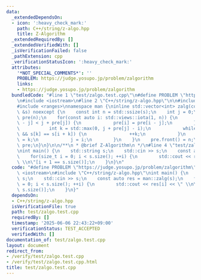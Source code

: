 ```yaml
---
data:
  _extendedDependsOn:
  - icon: ':heavy_check_mark:'
    path: C++/string/z-algo.hpp
    title: Z-Algorithm
  _extendedRequiredBy: []
  _extendedVerifiedWith: []
  _isVerificationFailed: false
  _pathExtension: cpp
  _verificationStatusIcon: ':heavy_check_mark:'
  attributes:
    '*NOT_SPECIAL_COMMENTS*': ''
    PROBLEM: https://judge.yosupo.jp/problem/zalgorithm
    links:
    - https://judge.yosupo.jp/problem/zalgorithm
  bundledCode: "#line 1 \"test/zalgo.test.cpp\"\n#define PROBLEM \"https://judge.yosupo.jp/problem/zalgorithm\"\
    \n#include <iostream>\n#line 2 \"C++/string/z-algo.hpp\"\n\n#include <vector>\n\
    #include <ranges>\nnamespace man {\ninline std::vector<int> zalg(const std::string\
    \ &s) noexcept {\n    const int n = std::ssize(s);\n    int j = 0;\n    std::vector<int>\
    \ pre(n);\n    for(const auto i: std::views::iota(1, n)) {\n        if(i + pre[i\
    \ - j] < j + pre[j]) {\n            pre[i] = pre[i - j];\n        } else {\n \
    \           int k = std::max(0, j + pre[j] - i);\n            while(i + k < n\
    \ && s[k] == s[i + k]) {\n                ++k;\n            }\n            pre[i]\
    \ = k;\n            j = i;\n        }\n    }\n    pre.front() = n;\n    return\
    \ pre;\n}\n}\n\n/**\n * @brief Z-Algorithm\n */\n#line 4 \"test/zalgo.test.cpp\"\
    \nint main() {\n    std::string s;\n    std::cin >> s;\n    const auto res = man::zalg(s);\n\
    \    for(size_t i = 0; i < s.size(); ++i) {\n        std::cout << res[i] << \"\
    \ \\n\"[i + 1 == s.size()];\n    }\n}\n"
  code: "#define PROBLEM \"https://judge.yosupo.jp/problem/zalgorithm\"\n#include\
    \ <iostream>\n#include \"C++/string/z-algo.hpp\"\nint main() {\n    std::string\
    \ s;\n    std::cin >> s;\n    const auto res = man::zalg(s);\n    for(size_t i\
    \ = 0; i < s.size(); ++i) {\n        std::cout << res[i] << \" \\n\"[i + 1 ==\
    \ s.size()];\n    }\n}"
  dependsOn:
  - C++/string/z-algo.hpp
  isVerificationFile: true
  path: test/zalgo.test.cpp
  requiredBy: []
  timestamp: '2025-06-06 22:43:22+09:00'
  verificationStatus: TEST_ACCEPTED
  verifiedWith: []
documentation_of: test/zalgo.test.cpp
layout: document
redirect_from:
- /verify/test/zalgo.test.cpp
- /verify/test/zalgo.test.cpp.html
title: test/zalgo.test.cpp
---
```

